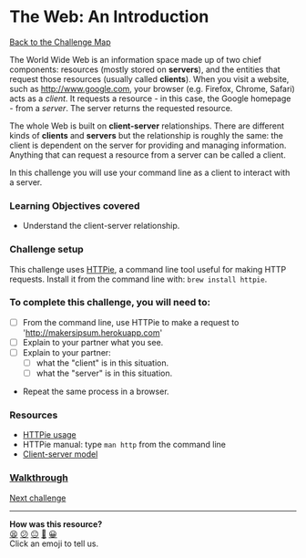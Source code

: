 # The Web: An Introduction

[Back to the Challenge Map](README.md)

The World Wide Web is an information space made up of two chief components: resources (mostly stored on **servers**), and the entities that request those resources (usually called **clients**). When you visit a website, such as http://www.google.com, your browser (e.g. Firefox, Chrome, Safari) acts as a _client_. It requests a resource - in this case, the Google homepage - from a _server_. The server returns the requested resource.

The whole Web is built on **client-server** relationships. There are different kinds of **clients** and **servers** but the relationship is roughly the same: the client is dependent on the server for providing and managing information. Anything that can request a resource from a server can be called a client.

In this challenge you will use your command line as a client to interact with a server.

### Learning Objectives covered
- Understand the client-server relationship.

### Challenge setup
This challenge uses [HTTPie](https://github.com/jkbrzt/httpie), a command line tool useful for making HTTP requests. Install it from the command line with: `brew install httpie`.

### To complete this challenge, you will need to:

- [ ] From the command line, use HTTPie to make a request to 'http://makersipsum.herokuapp.com'
- [ ] Explain to your partner what you see.
- [ ] Explain to your partner:
  - [ ] what the "client" is in this situation.
  - [ ] what the "server" is in this situation.
- Repeat the same process in a browser.

### Resources

- [HTTPie usage](https://github.com/jkbrzt/httpie#usage)
- HTTPie manual: type `man http` from the command line
- [Client-server model](https://en.wikipedia.org/wiki/Client%E2%80%93server_model)

### [Walkthrough](walkthroughs/theweb.md)

[Next challenge](http.md)

<!-- BEGIN GENERATED SECTION DO NOT EDIT -->

---

**How was this resource?**  
[😫](https://airtable.com/shrUJ3t7KLMqVRFKR?prefill_Repository=makersacademy/course&prefill_File=intro_to_the_web/theweb.md&prefill_Sentiment=😫) [😕](https://airtable.com/shrUJ3t7KLMqVRFKR?prefill_Repository=makersacademy/course&prefill_File=intro_to_the_web/theweb.md&prefill_Sentiment=😕) [😐](https://airtable.com/shrUJ3t7KLMqVRFKR?prefill_Repository=makersacademy/course&prefill_File=intro_to_the_web/theweb.md&prefill_Sentiment=😐) [🙂](https://airtable.com/shrUJ3t7KLMqVRFKR?prefill_Repository=makersacademy/course&prefill_File=intro_to_the_web/theweb.md&prefill_Sentiment=🙂) [😀](https://airtable.com/shrUJ3t7KLMqVRFKR?prefill_Repository=makersacademy/course&prefill_File=intro_to_the_web/theweb.md&prefill_Sentiment=😀)  
Click an emoji to tell us.

<!-- END GENERATED SECTION DO NOT EDIT -->
